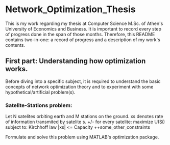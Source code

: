 # Network_Optimization_Thesis
This is my work regarding my thesis at Computer Science M.Sc. of Athen's University of Economics and Business.
It is important to record every step of progress done in the span of those months.
Therefore, this README contains two-in-one: a record of progress and a description of my work's contents.

## First part: Understanding how optimization works.
Before diving into a specific subject, it is required to understand the basic concepts of network optimization theory and to experiment with some hypothetical/artificial problem(s).

### Satelite-Stations problem:
Let N satelites orbiting earth and M stations on the ground.
xs denotes rate of information transmited by satelite s. +/-
for every satelite: maximize U(Si)
                    subject to: Kirchhoff law
                                |xs| <= Capacity
                                ++some_other_constraints
                                
Formulate and solve this problem using MATLAB's optimization package. 
